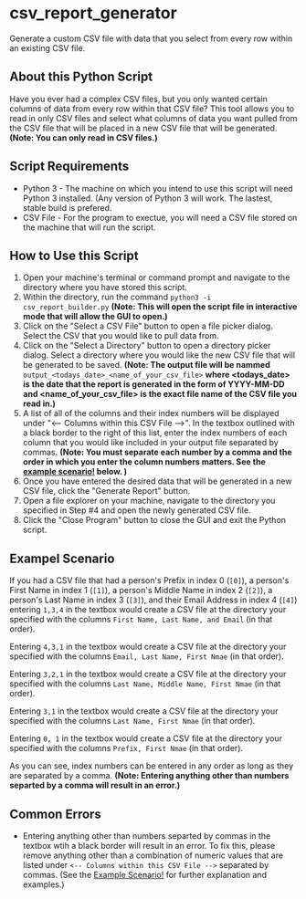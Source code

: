 # csv_report_generator
Generate a custom CSV file with data that you select from every row within an existing CSV file. 

## About this Python Script
Have you ever had a complex CSV files, but you only wanted certain columns of data from every row within that CSV file? This tool allows you to read in only CSV files and select what columns of data you want pulled from the CSV file that will be placed in a new CSV file that will be generated. **(Note: You can only read in CSV files.)** 

## Script Requirements
* Python 3 - The machine on which you intend to use this script will need Python 3 installed. (Any version of Python 3 will work. The lastest, stable build is prefered. 
* CSV File - For the program to exectue, you will need a CSV file stored on the machine that will run the script. 

## How to Use this Script
1. Open your machine's terminal or command prompt and navigate to the directory where you have stored this script. 
1. Within the directory, run the command `python3 -i csv_report_builder.py` **(Note: This will open the script file in interactive mode that will allow the GUI to open.)**
1. Click on the "Select a CSV File" button to open a file picker dialog. Select the CSV that you would like to pull data from.
1. Click on the "Select a Directory" button to open a directory picker dialog. Select a directory where you would like the new CSV file that will be generated to be saved. 
  **(Note: The output file will be nammed** `output_<todays_date>_<name_of_your_csv_file>` **where <todays_date> is the date that the report is generated in the form of YYYY-MM-DD and <name_of_your_csv_file> is the exact file name of the CSV file you read in.)**
1. A list of all of the columns and their index numbers will be displayed under "<-- Columns within this CSV File -->". In the textbox outlined with a black border to the right of this list, enter the index numbers of each column that you would like included in your output file separated by commas. **(Note: You must separate each number by a comma and the order in which you enter the column numbers matters. See the [example scenario!](https://github.com/mike-weiner/csv_report_generator/tree/master#exampel-scenario) below. )**
1. Once you have entered the desired data that will be generated in a new CSV file, click the "Generate Report" button. 
1. Open a file explorer on your machine, navigate to the directory you specified in Step #4 and open the newly generated CSV file. 
1. Click the "Close Program" button to close the GUI and exit the Python script.

## Exampel Scenario
If you had a CSV file that had a person's Prefix in index 0 (`[0]`), a person's First Name in index 1 (`[1]`), a person's Middle Name in index 2 (`[2]`), a person's Last Name in index 3 (`[3]`), and their Email Address in index 4 (`[4]`) entering `1,3,4` in the textbox would create a CSV file at the directory your specified with the columns `First Name, Last Name, and Email` (in that order).

Entering `4,3,1` in the textbox would create a CSV file at the directory your specified with the columns `Email, Last Name, First Nmae` (in that order).

Entering `3,2,1` in the textbox would create a CSV file at the directory your specified with the columns `Last Name, Middle Name, First Nmae` (in that order).

Entering `3,1` in the textbox would create a CSV file at the directory your specified with the columns `Last Name, First Nmae` (in that order).

Entering `0, 1` in the textbox would create a CSV file at the directory your specified with the columns `Prefix, First Nmae` (in that order).

As you can see, index numbers can be entered in any order as long as they are separated by a comma. **(Note: Entering anything other than numbers separted by a comma will result in an error.)**

## Common Errors
* Entering anything other than numbers separted by commas in the textbox wtih a black border will result in an error. To fix this, please remove anything other than a combination of numeric values that are listed under `<-- Columns within this CSV File -->` separated by commas. (See the [Example Scenario!](https://github.com/mike-weiner/csv_report_generator/tree/master#exampel-scenario) for further explanation and examples.) 
